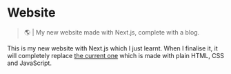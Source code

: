 # Website

> 🌎 | My new website made with Next.js, complete with a blog.

This is my new website with Next.js which I just learnt. When I finalise it, it will completely replace [the current one](https://marcuscodes.me) which is made with plain HTML, CSS and JavaScript.
